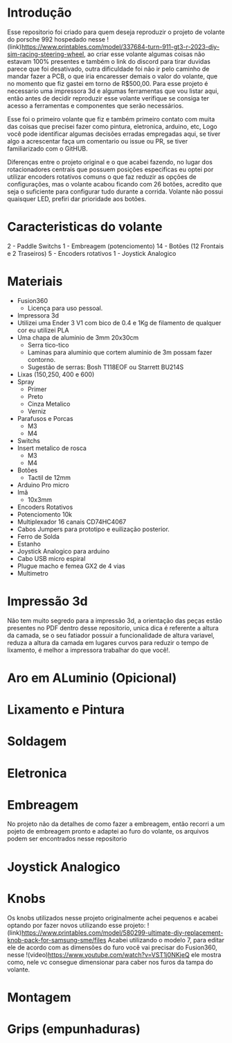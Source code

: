 # Introdução

Esse repositorio foi criado para quem deseja reproduzir o projeto de volante do porsche 992 hospedado nesse !(link)https://www.printables.com/model/337684-turn-911-gt3-r-2023-diy-sim-racing-steering-wheel, ao criar esse volante algumas coisas não estavam 100% presentes e também o link do discord para tirar duvidas parece que foi desativado, outra dificuldade foi não ir pelo caminho de mandar fazer a PCB, o que iria encaresser demais o valor do volante, que no momento que fiz gastei em torno de R$500,00. Para esse projeto é necessario uma impressora 3d e algumas ferramentas que vou listar aqui, então antes de decidir reproduzir esse volante verifique se consiga ter acesso a ferramentas e componentes que serão necessários.

Esse foi o primeiro volante que fiz e também primeiro contato com muita das coisas que precisei fazer como pintura, eletronica, arduino, etc, Logo você pode identificar algumas decisões erradas empregadas aqui, se tiver algo a acrescentar faça um comentario ou issue ou PR, se tiver familiarizado com o GitHUB.

Diferenças entre o projeto original e o que acabei fazendo, no lugar dos rotacionadores centrais que possuem posições especificas eu optei por utilizar encoders rotativos comuns o que faz reduzir as opções de configurações, mas o volante acabou ficando com 26 botões, acredito que seja o suficiente para configurar tudo durante a corrida. Volante não possui quaisquer LED, prefiri dar prioridade aos botões.

# Caracteristicas do volante

2 - Paddle Switchs
1 - Embreagem (potenciomento)
14 - Botões (12 Frontais e 2 Traseiros)
5 - Encoders rotativos 
1 - Joystick Analogico

# Materiais

 - Fusion360
    - Licença para uso pessoal.
- Impressora 3d 
 - Utilizei uma Ender 3 V1 com bico de 0.4 e 1Kg de filamento de qualquer cor eu utilizei PLA
 - Uma chapa de aluminio de 3mm 20x30cm
    - Serra tico-tico
    - Laminas para aluminio que cortem aluminio de 3m possam fazer contorno.
    - Sugestão de serras: Bosh T118EOF ou Starrett BU214S
- Lixas (150,250, 400 e 600)
- Spray 
    - Primer
    - Preto
    - Cinza Metalico
    - Verniz
- Parafusos e Porcas
  - M3
  - M4
- Switchs
- Insert metalico de rosca
    - M3
    - M4
- Botões
    - Tactil de 12mm
- Arduino Pro micro
- Imã
    - 10x3mm
- Encoders Rotativos
- Potenciomento 10k
- Multiplexador 16 canais CD74HC4067
- Cabos Jumpers para prototipo e euilização posterior.
- Ferro de Solda
- Estanho
- Joystick Analogico para arduino
- Cabo USB micro espiral
- Plugue macho e femea GX2 de 4 vias
- Multimetro

# Impressão 3d

Não tem muito segredo para a impressão 3d, a orientação das peças estão presentes no PDF dentro desse repositorio, unica dica é referente a altura da camada, se o seu fatiador possuir a funcionalidade de altura variavel, reduza a altura da camada em lugares curvos para reduzir o tempo de lixamento, é melhor a impressora trabalhar do que você!.

# Aro em ALuminio (Opicional)

# Lixamento e Pintura

# Soldagem

# Eletronica

# Embreagem

No projeto não da detalhes de como fazer a embreagem, então recorri a um pojeto de embreagem pronto e adaptei ao furo do volante, os arquivos podem ser encontrados nesse repositorio

# Joystick Analogico

# Knobs

Os knobs utilizados nesse projeto originalmente achei pequenos e acabei optando por fazer novos utilizando esse projeto: !(link)https://www.printables.com/model/580299-ultimate-diy-replacement-knob-pack-for-samsung-sme/files
Acabei utilizando o modelo 7, para editar ele de acordo com as dimensões do furo você vai precisar do Fusion360, nesse !(video)https://www.youtube.com/watch?v=VST1j0NKjeQ ele mostra como, nele vc consegue dimensionar para caber nos furos da tampa do volante.
# Montagem

# Grips (empunhaduras)


